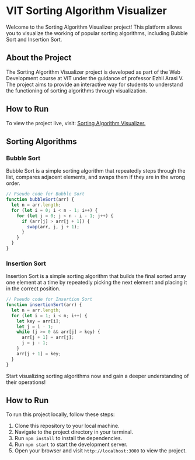 # VIT Sorting Algorithm Visualizer

Welcome to the Sorting Algorithm Visualizer project! This platform allows you to visualize the working of popular sorting algorithms, including Bubble Sort and Insertion Sort.

## About the Project

The Sorting Algorithm Visualizer project is developed as part of the Web Development course at VIT under the guidance of professor Ezhil Arasi V. The project aims to provide an interactive way for students to understand the functioning of sorting algorithms through visualization.

## How to Run
To view the project live, visit: [Sorting Algorithm Visualizer.](https://65.2.123.63:3000)
## Sorting Algorithms

### Bubble Sort

Bubble Sort is a simple sorting algorithm that repeatedly steps through the list, compares adjacent elements, and swaps them if they are in the wrong order.

```javascript
// Pseudo code for Bubble Sort
function bubbleSort(arr) {
  let n = arr.length;
  for (let i = 0; i < n - 1; i++) {
    for (let j = 0; j < n - i - 1; j++) {
      if (arr[j] > arr[j + 1]) {
        swap(arr, j, j + 1);
      }
    }
  }
}
```

### Insertion Sort

Insertion Sort is a simple sorting algorithm that builds the final sorted array one element at a time by repeatedly picking the next element and placing it in the correct position.

```javascript
// Pseudo code for Insertion Sort
function insertionSort(arr) {
  let n = arr.length;
  for (let i = 1; i < n; i++) {
    let key = arr[i];
    let j = i - 1;
    while (j >= 0 && arr[j] > key) {
      arr[j + 1] = arr[j];
      j = j - 1;
    }
    arr[j + 1] = key;
  }
}
```

Start visualizing sorting algorithms now and gain a deeper understanding of their operations!

## How to Run

To run this project locally, follow these steps:

1. Clone this repository to your local machine.
2. Navigate to the project directory in your terminal.
3. Run `npm install` to install the dependencies.
4. Run `npm start` to start the development server.
5. Open your browser and visit `http://localhost:3000` to view the project.
